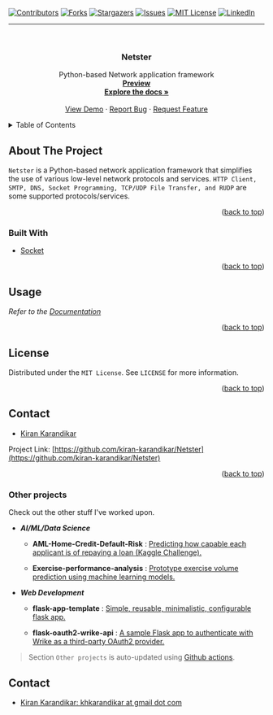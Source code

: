 <div id="top"></div>

[![Contributors][contributors-shield]][contributors-url]
[![Forks][forks-shield]][forks-url]
[![Stargazers][stars-shield]][stars-url]
[![Issues][issues-shield]][issues-url]
[![MIT License][license-shield]][license-url]
[![LinkedIn][linkedin-shield]][linkedin-url]

[contributors-shield]: https://img.shields.io/github/contributors/kiran-karandikar/Netster?style=for-the-badge

[contributors-url]: https://github.com/Kiran-Karandikar/Netster/graphs/contributors

[forks-shield]: https://img.shields.io/github/forks/Kiran-Karandikar/Netster?style=for-the-badge

[forks-url]: https://github.com/Kiran-Karandikar/Netster/network

[stars-shield]: https://img.shields.io/github/stars/Kiran-Karandikar/Netster?style=for-the-badge

[stars-url]: https://github.com/Kiran-Karandikar/Netster/stargazers

[issues-shield]: https://img.shields.io/github/issues/Kiran-Karandikar/Netster?style=for-the-badge

[issues-url]: https://github.com/Kiran-Karandikar/Netster/issues

[license-shield]: https://img.shields.io/github/license/Kiran-Karandikar/Netster?style=for-the-badge

[license-url]: https://github.com/Kiran-Karandikar/Netster/blob/master/LICENSE

[linkedin-shield]: https://img.shields.io/badge/-LinkedIn-black.svg?style=for-the-badge&logo=linkedin&colorB=555

[linkedin-url]: https://linkedin.com/in/kiran-karandikar

---------


<!-- PROJECT LOGO -->
<br />
<div align="center">
<h3 align="center">Netster</h3>
  <p align="center">
    Python-based Network application framework    
    <br />    
    <a href="https://kiran-karandikar.github.io/Netster"><strong>Preview</strong></a>
    <br />
    <a href="https://github.com/kiran-karandikar/Netster"><strong>Explore the docs »</strong></a>
    <br />
    <br />
    <a href="https://github.com/kiran-karandikar/Netster">View Demo</a>
    ·
    <a href="https://github.com/kiran-karandikar/Netster/issues">Report Bug</a>
    ·
    <a href="https://github.com/kiran-karandikar/Netster/issues">Request Feature</a>
  </p>
</div>

<!-- BADGES.MD Finish -->
<!-- BADGES.MD Finish -->



<!-- TABLE OF CONTENTS -->
<details>
  <summary>Table of Contents</summary>
  <ol>
    <li>
      <a href="#about-the-project">About The Project</a>
      <ul>
        <li><a href="#built-with">Built With</a></li>
      </ul>
    </li>
    <li>
      <a href="#getting-started">Getting Started</a>
      <ul>
        <li><a href="#prerequisites">Prerequisites</a></li>
        <li><a href="#installation">Installation</a></li>
      </ul>
    </li>
    <li><a href="#usage">Usage</a></li>
    <!-- <li><a href="#roadmap">Roadmap</a></li> -->
    <li><a href="#license">License</a></li>
    <li><a href="#contact">Contact</a></li>
    <li><a href="#acknowledgments">Acknowledgments</a></li>
  </ol>
</details>

<!-- ABOUT THE PROJECT -->

## About The Project

<!-- [![Product Name Screen Shot][product-screenshot]](https://example.com) -->

`Netster` is a Python-based network application framework that simplifies the
use
of various low-level network protocols and
services. `HTTP Client, SMTP, DNS, Socket Programming, TCP/UDP File Transfer,
and RUDP` are some supported protocols/services.

<p align="right">(<a href="#top">back to top</a>)</p>

### Built With

* [Socket](https://docs.python.org/3/library/socket.html)

<p align="right">(<a href="#top">back to top</a>)</p>

<!-- USAGE EXAMPLES -->

## Usage

_Refer to
the [Documentation](https://github.com/Kiran-Karandikar/Netster/wiki/Netster)_

<p align="right">(<a href="#top">back to top</a>)</p>


<!-- LICENSE -->

## License

Distributed under the `MIT License`. See `LICENSE` for more information.

<p align="right">(<a href="#top">back to top</a>)</p>


<!-- MARKDOWN LINKS & IMAGES -->

<!-- CONTACT -->

## Contact

- [Kiran Karandikar](mailto:khkarandikar@gmail.com)

Project
Link: [https://github.com/kiran-karandikar/Netster](https://github.com/kiran-karandikar/Netster)

<p align="right">(<a href="#top">back to top</a>)</p>


### Other projects

Check out the other stuff I've worked upon.

- ___AI/ML/Data Science___

  - **AML-Home-Credit-Default-Risk** : [Predicting how capable each applicant is of repaying a loan \(Kaggle Challenge\).](https://github.com/Kiran-Karandikar/AML-Home-Credit-Default-Risk)

  - **Exercise-performance-analysis** : [Prototype exercise volume prediction using machine learning models.](https://github.com/Kiran-Karandikar/Exercise-performance-analysis)

- ___Web Development___

  - **flask-app-template** : [Simple, reusable, minimalistic, configurable flask app.](https://github.com/Kiran-Karandikar/flask-app-template)

  - **flask-oauth2-wrike-api** : [A sample Flask app to authenticate with Wrike as a third-party OAuth2 provider.](https://github.com/Kiran-Karandikar/flask-oauth2-wrike-api)

> Section `Other projects` is auto-updated using [Github actions](https://github.com/features/actions). 
<!-- CONTACT -->
## Contact

- [Kiran Karandikar: khkarandikar at gmail dot com](mailto:khkarandikar@gmail.com)
